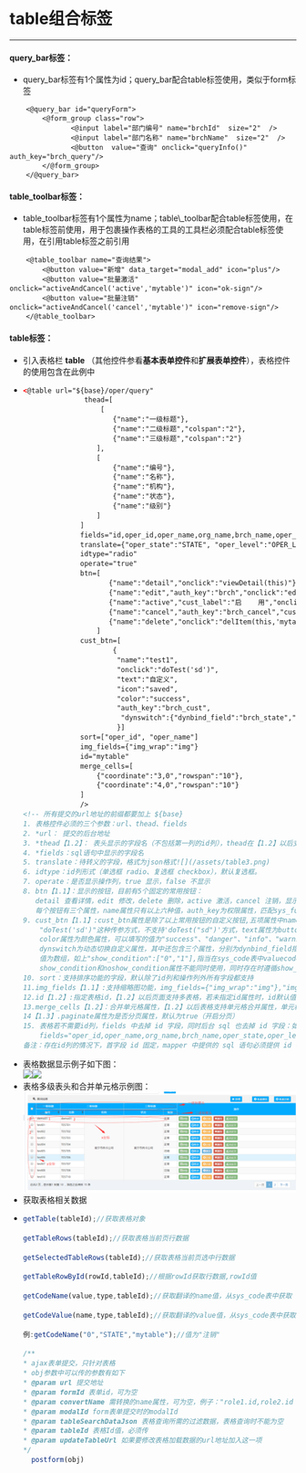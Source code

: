 # table组合标签

---

#### **query\_bar标签：**

* query\_bar标签有1个属性为id；query\_bar配合table标签使用，类似于form标签

```
    <@query_bar id="queryForm">
        <@form_group class="row">
               <@input label="部门编号" name="brchId"  size="2"  />
               <@input label="部门名称" name="brchName"  size="2"  />
               <@button  value="查询" onclick="queryInfo()" auth_key="brch_query"/>
        </@form_group>
    </@query_bar>
```

#### **table\_toolbar标签：**

* table\_toolbar标签有1个属性为name；table\\_toolbar配合table标签使用，在table标签前使用，用于包裹操作表格的工具的工具栏必须配合table标签使用，在引用table标签之前引用

```
    <@table_toolbar name="查询结果">
        <@button value="新增" data_target="modal_add" icon="plus"/>
        <@button value="批量激活" onclick="activeAndCancel('active','mytable')" icon="ok-sign"/>
        <@button value="批量注销" onclick="activeAndCancel('cancel','mytable')" icon="remove-sign"/>
    </@table_toolbar>
```

#### **table标签：**

* 引入表格栏 **table** （其他控件参看**基本表单控件**和**扩展表单控件**），表格控件的使用包含在此例中
* ```html
  <@table url="${base}/oper/query"
                 thead=[
                     [
                        {"name":"一级标题"},
                        {"name":"二级标题","colspan":"2"},
                        {"name":"三级标题","colspan":"2"}
                    ],
                    [
                        {"name":"编号"},
                        {"name":"名称"},
                        {"name":"机构"},
                        {"name":"状态"},
                        {"name":"级别"}
                    ]
                ]
                fields="id,oper_id,oper_name,org_name,brch_name,oper_state,oper_level"
                translate={"oper_state":"STATE", "oper_level":"OPER_LEVEL"}
                idtype="radio"
                operate="true"
                btn=[
                       {"name":"detail","onclick":"viewDetail(this)"},
                       {"name":"edit","auth_key":"brch","onclick":"editItem(this,'mytable')"},
                       {"name":"active","cust_label":"启    用","onclick":"activeItem(this,'mytable')"},
                       {"name":"cancel","auth_key":"brch_cancel","cust_label":"禁用","onclick":"cancelItem(this,'mytable')"},
                       {"name":"delete","onclick":"delItem(this,'mytable')"}
                    ]
                cust_btn=[
                        {
                         "name":"test1",
                         "onclick":"doTest('sd')",
                         "text":"自定义",
                         "icon":"saved",
                         "color":"success",
                         "auth_key":"brch_cust",
                          "dynswitch":{"dynbind_field":"brch_state","show_condition":["0",“1”]}
                         }]
                sort=["oper_id", "oper_name"]
                img_fields={"img_wrap":"img"}
                id="mytable"
                merge_cells=[
                    {"coordinate":"3,0","rowspan":"10"},
                    {"coordinate":"4,0","rowspan":"10"}
                ]
                />
  <!-- 所有提交的url地址的前缀都要加上 ${base}
  1. 表格控件必须的三个参数：url、thead、fields
  2. *url： 提交的后台地址 
  3. *thead【1.2】： 表头显示的字段名（不包括第一列的id列），thead在【1.2】以后支持多级表头，每一列标题头支持3个属性，name属性指定列名，rowspan属性支持指定标题头占用的行数，默认值为1，colspan属性支持指定标题头占用的列数，默认值为1
  4. *fields：sql语句中显示的字段名
  5. translate：待转义的字段，格式为json格式![](/assets/table3.png)
  6. idtype：id列形式（单选框 radio、复选框 checkbox），默认复选框。
  7. operate：是否显示操作列，true 显示，false 不显示
  8. btn【1.1】：显示的按钮，目前有5个固定的常用按钮：
     detail 查看详情，edit 修改，delete 删除，active 激活，cancel 注销，显示按钮必须开启操作栏
     每个按钮有三个属性，name属性只有以上六种值，auth_key为权限属性，匹配sys_func表中的url，cust_label属性为自定义按钮的名字，存在默认名，onclick属性绑定执行的方法**必填**
  9. cust_btn【1.1】:cust_btn属性是除了以上常用按钮的自定义按钮,五项属性中name属性和onclick属性为必填项，且onclick的值现在只支持
      "doTest('sd')"这种传参方式，不支持'doTest("sd")'方式，text属性为button的显示值，icon属性为图标，默认为搜索图标，
      color属性为颜色属性，可以填写的值为"success"、"danger"、"info"、"warning"、"primary"，默认为蓝色,auth_key为权限属性，匹配sys_func表中的url,
      dynswitch为动态切换自定义属性，其中还包含三个属性，分别为dynbind_field指定绑定字段，对应table标签中fields中的值，show_condition属性为指定显示按钮的情况，
      值为数组，如上"show_condition":["0","1"],指当在sys_code表中valuecode为“0”或“1”时显示，对应的还存在noshow_condition属性为不显示的情况，
      show_condition和noshow_condition属性不能同时使用，同时存在时遵循show_condition属性
  10. sort：支持排序功能的字段，默认除了id列和操作列外所有字段都支持
  11.img_fields【1.1】:支持缩略图功能，img_fields={"img_wrap":"img"},"img_wrap"为缩略图字段，"img"为原图字段,点击缩略图弹出原图
  12.id【1.2】:指定表格id，【1.2】以后页面支持多表格，若未指定id属性时，id默认值为"mytable"，因此在多表格并存时，只能有一个表格可以不指定id。
  13.merge_cells【1.2】：合并单元格属性，【1.2】以后表格支持单元格合并属性，单元格合并有3个属性，coordinate属性指定操作合并的单元格坐标（x,y），rowspan指定合并的行数，默认值为1，colspan属性指定合并的列数，默认值为1，注意已经被合并占用的单元格不可以重复合并
  14【1.3】.paginate属性为是否分页属性，默认为true（开启分页）
  15. 表格若不需要id列，fields 中去掉 id 字段，同时后台 sql 也去掉 id 字段：如下
      fields="oper_id,oper_name,org_name,brch_name,oper_state,oper_level"
  备注：存在id列的情况下，首字段 id 固定，mapper 中提供的 sql 语句必须提供 id 字段名（详细见后续 mapper 语句编写）
  
  ```
* 表格数据显示例子如下图：  
  ![](/assets/table.png)![](/assets/table2.png)
* 表格多级表头和合并单元格示例图：
  ![](/assets/table3.png)
* 获取表格相关数据
* ```js
  getTable(tableId);//获取表格对象

  getTableRows(tableId);//获取表格当前页行数据

  getSelectedTableRows(tableId);//获取表格当前页选中行数据

  getTableRowById(rowId,tableId);//根据rowId获取行数据,rowId值

  getCodeName(value,type,tableId);//获取翻译的name值，从sys_code表中获取

  getCodeValue(name,type,tableId);//获取翻译的value值，从sys_code表中获取

  例:getCodeName("0","STATE","mytable");//值为"注销"

  /**
  * ajax表单提交，只针对表格
  * obj参数中可以传的参数有如下
  * @param url 提交地址
  * @param formId 表单id，可为空
  * @param convertName 需转换的name属性，可为空，例子："role1.id,role2.id ..."
  * @param modalId form表单提交时的modalId
  * @param tableSearchDataJson 表格查询所需的过滤数据，表格查询时不能为空
  * @param tableId 表格Id值，必须传
  * @param updateTableUrl 如果要修改表格加载数据的url地址加入这一项
  */
    postform(obj)
  ```




